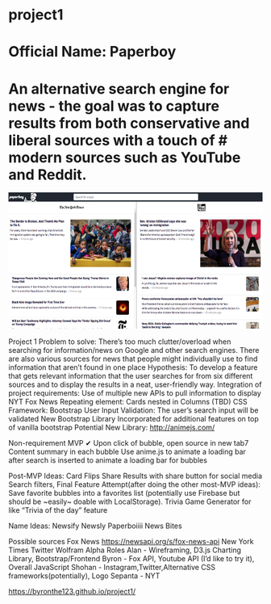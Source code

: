 # project1
# Official Name: Paperboy
# An alternative search engine for news - the goal was to capture results from both conservative and liberal sources with a touch of # modern sources such as YouTube and Reddit.
<img src="https://github.com/A-Mallik/paperboy/blob/master/Paperboy.png?raw=true" width="550" height="270" alt="Paperboy">

Project 1
Problem to solve: There’s too much clutter/overload when searching for information/news on Google and other search engines.
There are also various sources for news that people might individually use to find information that aren’t found in one place
Hypothesis: To develop a feature that gets relevant information that the user searches for from six different sources and to display the results in a neat, user-friendly way.
Integration of project requirements:
Use of multiple new APIs to pull information to display
NYT
Fox News
Repeating element: Cards nested in Columns (TBD)
CSS Framework: Bootstrap
User Input Validation: The user’s search input will be validated 
New Bootstrap Library Incorporated for additional features on top of vanilla bootstrap
Potential New Library:
http://animejs.com/

Non-requirement MVP 
    ✔ Upon click of bubble, open source in new tab7
Content summary in each bubble
Use anime.js to animate a loading bar after search is inserted to animate a loading bar for bubbles

Post-MVP Ideas:
Card Flips
Share Results with share button for social media
Search filters, 
Final Feature Attempt(after doing the other most-MVP ideas): Save favorite bubbles into a favorites list (potentially use Firebase but should be ~easily~ doable with LocalStorage).
Trivia Game Generator for like “Trivia of the day” feature
                
Name Ideas:
Newsify
Newsly
Paperboiiii
News Bites



Possible sources
Fox News
https://newsapi.org/s/fox-news-api
New York Times
Twitter
Wolfram Alpha
Roles
Alan - Wireframing, D3.js Charting Library, Bootstrap/Frontend
Byron - Fox API, Youtube API (I’d like to try it), Overall JavaScript
Shohan - Instagram,Twitter,Alternative CSS frameworks(potentially), Logo
Sepanta - NYT


https://byronthe123.github.io/project1/
